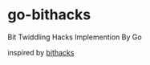 # go-bithacks
Bit Twiddling Hacks Implemention By Go

inspired by [bithacks](https://graphics.stanford.edu/~seander/bithacks.html#)
